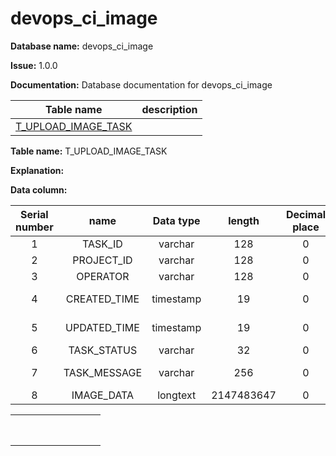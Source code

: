 # devops_ci_image

**Database name:** devops_ci_image

**Issue:** 1.0.0

**Documentation:** Database documentation for devops_ci_image

|               Table name                | description |
| :-------------------------------------: | :---------: |
| [T_UPLOAD_IMAGE_TASK](broken-reference) |             |

**Table name:** T_UPLOAD_IMAGE_TASK

**Explanation:**

**Data column:**

| Serial number |     name     | Data type |   length   | Decimal place | Allowable null value | Primary key | Default value |    description    |
| :-----------: | :----------: | :-------: | :--------: | :-----------: | :------------------: | :---------: | :-----------: | :---------------: |
|       1       |   TASK_ID    |  varchar  |    128     |       0       |          N           |      Y      |               |      Task ID      |
|       2       |  PROJECT_ID  |  varchar  |    128     |       0       |          N           |      N      |               |      Item ID      |
|       3       |   OPERATOR   |  varchar  |    128     |       0       |          N           |      N      |               |     operator      |
|       4       | CREATED_TIME | timestamp |     19     |       0       |          Y           |      N      |               |   Creation time   |
|       5       | UPDATED_TIME | timestamp |     19     |       0       |          Y           |      N      |               | Modification time |
|       6       | TASK_STATUS  |  varchar  |     32     |       0       |          N           |      N      |               |    Task status    |
|       7       | TASK_MESSAGE |  varchar  |    256     |       0       |          Y           |      N      |               |   Task message    |
|       8       |  IMAGE_DATA  | longtext  | 2147483647 |       0       |          Y           |      N      |               |    Mirror list    |

|      |      |      |      |      |      |      |      |      |
| :--: | :--: | :--: | :--: | :--: | :--: | :--: | :--: | :--: |
|      |      |      |      |      |      |      |      |      |
|      |      |      |      |      |      |      |      |      |
|      |      |      |      |      |      |      |      |      |
|      |      |      |      |      |      |      |      |      |
|      |      |      |      |      |      |      |      |      |
|      |      |      |      |      |      |      |      |      |
|      |      |      |      |      |      |      |      |      |
|      |      |      |      |      |      |      |      |      |
